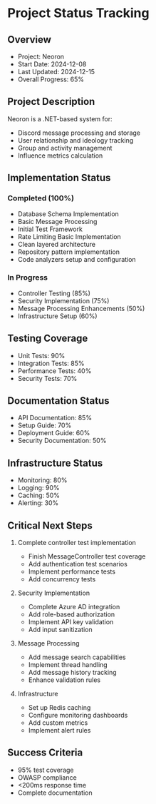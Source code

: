 # Project Status Tracking

## Overview
- Project: Neoron
- Start Date: 2024-12-08
- Last Updated: 2024-12-15
- Overall Progress: 65%

## Project Description
Neoron is a .NET-based system for:
- Discord message processing and storage
- User relationship and ideology tracking
- Group and activity management
- Influence metrics calculation

## Implementation Status
### Completed (100%)
- Database Schema Implementation
- Basic Message Processing
- Initial Test Framework
- Rate Limiting Basic Implementation
- Clean layered architecture
- Repository pattern implementation
- Code analyzers setup and configuration

### In Progress
- Controller Testing (85%)
- Security Implementation (75%)
- Message Processing Enhancements (50%)
- Infrastructure Setup (60%)

## Testing Coverage
- Unit Tests: 90%
- Integration Tests: 85%
- Performance Tests: 40%
- Security Tests: 70%

## Documentation Status
- API Documentation: 85%
- Setup Guide: 70%
- Deployment Guide: 60%
- Security Documentation: 50%

## Infrastructure Status
- Monitoring: 80%
- Logging: 90%
- Caching: 50%
- Alerting: 30%

## Critical Next Steps
1. Complete controller test implementation
   - Finish MessageController test coverage
   - Add authentication test scenarios
   - Implement performance tests
   - Add concurrency tests

2. Security Implementation
   - Complete Azure AD integration
   - Add role-based authorization
   - Implement API key validation
   - Add input sanitization

3. Message Processing
   - Add message search capabilities
   - Implement thread handling
   - Add message history tracking
   - Enhance validation rules

4. Infrastructure
   - Set up Redis caching
   - Configure monitoring dashboards
   - Add custom metrics
   - Implement alert rules

## Success Criteria
- 95% test coverage
- OWASP compliance
- <200ms response time
- Complete documentation
